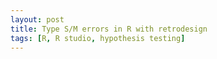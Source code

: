 ```yaml
---
layout: post
title: Type S/M errors in R with retrodesign
tags: [R, R studio, hypothesis testing]
---
```

